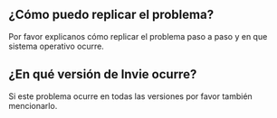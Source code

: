 ## ¿Cómo puedo replicar el problema?
Por favor explicanos cómo replicar el problema paso a paso y en que sistema operativo ocurre.
## ¿En qué versión de Invie ocurre?
Si este problema ocurre en todas las versiones por favor también mencionarlo.
